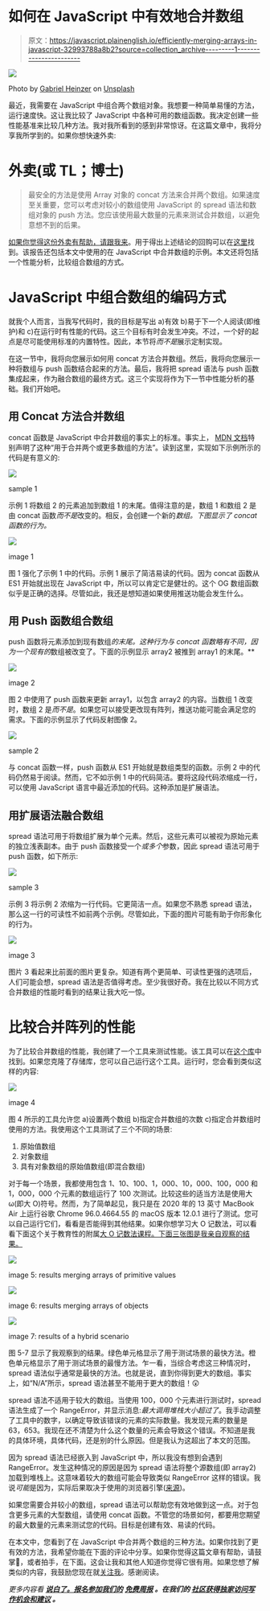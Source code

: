 # 如何在 JavaScript 中有效地合并数组

> 原文：<https://javascript.plainenglish.io/efficiently-merging-arrays-in-javascript-32993788a8b2?source=collection_archive---------1----------------------->

![](img/457eaef797f90e6d82e34fa0c43da149.png)

Photo by [Gabriel Heinzer](https://unsplash.com/@6heinz3r?utm_source=medium&utm_medium=referral) on [Unsplash](https://unsplash.com?utm_source=medium&utm_medium=referral)

最近，我需要在 JavaScript 中组合两个数组对象。我想要一种简单易懂的方法，运行速度快。这让我比较了 JavaScript 中各种可用的数组函数。我决定创建一些性能基准来比较几种方法。我对我所看到的感到非常惊讶。在这篇文章中，我将分享我所学到的。如果你想快速外卖:

# 外卖(或 TL；博士)

> 最安全的方法是使用 Array 对象的 concat 方法来合并两个数组。如果速度至关重要，您可以考虑对较小的数组使用 JavaScript 的 spread 语法和数组对象的 push 方法。您应该使用最大数量的元素来测试合并数组，以避免意想不到的后果。

[如果你觉得这份外卖有帮助，请跟我来](https://medium.com/@chad.campbell)。用于得出上述结论的回购可以在[这里](https://github.com/ecofic/article-efficiently-merging-arrays-in-javascript)找到。该报告还包括本文中使用的在 JavaScript 中合并数组的示例。本文还将包括一个性能分析，比较组合数组的方式。

# JavaScript 中组合数组的编码方式

就我个人而言，当我写代码时，我的目标是写出 a)有效 b)易于下一个人阅读(即维护)和 c)在运行时有性能的代码。这三个目标有时会发生冲突。不过，一个好的起点是尽可能使用标准的内置特性。因此，本节将*而不是*展示定制实现。

在这一节中，我将向您展示如何用 concat 方法合并数组。然后，我将向您展示一种将数组与 push 函数结合起来的方法。最后，我将把 spread 语法与 push 函数集成起来，作为融合数组的最终方式。这三个实现将作为下一节中性能分析的基础。我们开始吧。

## 用 Concat 方法合并数组

concat 函数是 JavaScript 中合并数组的事实上的标准。事实上， [MDN 文档](https://developer.mozilla.org/en-US/docs/Web/JavaScript/Reference/Global_Objects/Array/concat)特别声明了这种“用于合并两个或更多数组的方法”。读到这里，实现如下示例所示的代码是有意义的:

![](img/7b6e3736490ba3730400a1af403cb2e6.png)

sample 1

示例 1 将数组 2 的元素追加到数组 1 的末尾。值得注意的是，数组 1 和数组 2 是由 concat 函数*而不是*改变的。相反，会创建一个新的*数组。下图显示了 concat 函数的行为。*

![](img/afe9570ce243b60da3ea943f7a8e402e.png)

image 1

图 1 强化了示例 1 中的代码。示例 1 展示了简洁易读的代码。因为 concat 函数从 ES1 开始就出现在 JavaScript 中，所以可以肯定它是健壮的。这个 OG 数组函数似乎是正确的选择。尽管如此，我还是想知道如果使用推送功能会发生什么。

## 用 Push 函数组合数组

push 函数将元素添加到现有数组*的末尾。这种行为与 concat 函数略有不同，因为一个现有的*数组被改变了。下面的示例显示 array2 被推到 array1 的末尾。**

![](img/ad237665bc4f6f868a1ae6bed1e180ae.png)

image 2

图 2 中使用了 push 函数来更新 array1，以包含 array2 的内容。当数组 1 改变时，数组 2 是*而不是*。如果您可以接受更改现有阵列，推送功能可能会满足您的需求。下面的示例显示了代码反射图像 2。

![](img/6b5b466a12e7f24669fcc0fd05c86355.png)

sample 2

与 concat 函数一样，push 函数从 ES1 开始就是数组类型的函数。示例 2 中的代码仍然易于阅读。然而，它不如示例 1 中的代码简洁。要将这段代码浓缩成一行，可以使用 JavaScript 语言中最近添加的代码。这种添加是扩展语法。

## 用扩展语法融合数组

spread 语法可用于将数组扩展为单个元素。然后，这些元素可以被视为原始元素的独立浅表副本。由于 push 函数接受一个*或多个*参数，因此 spread 语法可用于 push 函数，如下所示:

![](img/a3ebb2a61c210e4990c2c1ff073958a2.png)

sample 3

示例 3 将示例 2 浓缩为一行代码。它更简洁一点。如果您不熟悉 spread 语法，那么这一行的可读性不如前两个示例。尽管如此，下面的图片可能有助于你形象化的行为。

![](img/c9d7780141421c4a14d861826ad0be32.png)

image 3

图片 3 看起来比前面的图片更复杂。知道有两个更简单、可读性更强的选项后，人们可能会想，spread 语法是否值得考虑。至少我很好奇。我在比较以不同方式合并数组的性能时看到的结果让我大吃一惊。

# 比较合并阵列的性能

为了比较合并数组的性能，我创建了一个工具来测试性能。该工具可以在[这个库](https://github.com/ecofic/article-efficiently-merging-arrays-in-javascript)中找到。如果您克隆了存储库，您可以自己运行这个工具。运行时，您会看到类似这样的内容:

![](img/517333e8463d9d78c2164da489785087.png)

image 4

图 4 所示的工具允许您 a)设置两个数组 b)指定合并数组的次数 c)指定合并数组时使用的方法。我使用这个工具测试了三个不同的场景:

1.  原始值数组
2.  对象数组
3.  具有对象数组的原始值数组(即混合数组)

对于每一个场景，我都使用包含 1、10、100、1，000、10，000、100，000 和 1，000，000 个元素的数组运行了 100 次测试。比较这些的适当方法是使用大ω(即大 O)符号。然而，为了简单起见，我只是在 2020 年的 13 英寸 MacBook Air 上运行谷歌 Chrome 96.0.4664.55 的 macOS 版本 12.0.1 进行了测试。您可以自己运行它们，看看是否能得到其他结果。如果你想学习大 O 记数法，可以看看下面这个关于教育性的附属[大 O 记数法课程。下面三张图是我亲自观察的结果。](https://www.educative.io/courses/big-o-notation-for-interviews-and-beyond?aff=x4mY)

![](img/9ceac0ac09417a21e80b6e8924d8a3bf.png)

image 5: results merging arrays of primitive values

![](img/867995a06f0fc4b21663f2c43962b375.png)

image 6: results merging arrays of objects

![](img/8ae152eeaae7518e35d1bd2c859c37f1.png)

image 7: results of a hybrid scenario

图 5-7 显示了我观察到的结果。绿色单元格显示了用于测试场景的最快方法。橙色单元格显示了用于测试场景的最慢方法。乍一看，当综合考虑这三种情况时，spread 语法似乎通常是最快的方法。也就是说，直到你得到更大的数组。事实上，如“N/A”所示，spread 语法甚至不能用于更大的数组！😲

spread 语法不适用于较大的数组。当使用 100，000 个元素进行测试时，spread 语法生成了一个 RangeError，并显示消息:*最大调用堆栈大小超过了*。我手动调整了工具中的数字，以确定导致该错误的元素的实际数量。我发现元素的数量是 63，653。我现在还不清楚为什么这个数量的元素会导致这个错误。不知道是我的具体环境，具体代码，还是别的什么原因。但是我认为这超出了本文的范围。

因为 spread 语法已经嵌入到 JavaScript 中，所以我没有想到会遇到 RangeError。发生这种情况的原因是因为 spread 语法将整个源数组(即 array2)加载到堆栈上。这意味着较大的数组可能会导致类似 RangeError 这样的错误。我说*可能*是因为，实际后果取决于使用的浏览器引擎([来源](https://developer.mozilla.org/en-US/docs/Web/JavaScript/Reference/Global_Objects/Function/apply#using_apply_and_built-in_functions))。

如果您需要合并较小的数组，spread 语法可以帮助您有效地做到这一点。对于包含更多元素的大型数组，请使用 concat 函数。不管您的场景如何，都要用您期望的最大数量的元素来测试您的代码。目标是创建有效、易读的代码。

在本文中，您看到了在 JavaScript 中合并两个数组的三种方法。如果你找到了更有效的方法，我希望你能在下面的评论中分享。如果你觉得这篇文章有帮助，请鼓掌👏，或者拍手，在下面。这会让我和其他人知道你觉得它很有用。如果您想了解类似的内容，我鼓励您现在就[关注我](https://medium.com/@chad.campbell)。感谢阅读。

*更多内容看* [***说白了。报名参加我们的***](http://plainenglish.io/) **[***免费周报***](http://newsletter.plainenglish.io/) *。在我们的* [***社区获得独家访问写作机会和建议***](https://discord.gg/GtDtUAvyhW) *。***